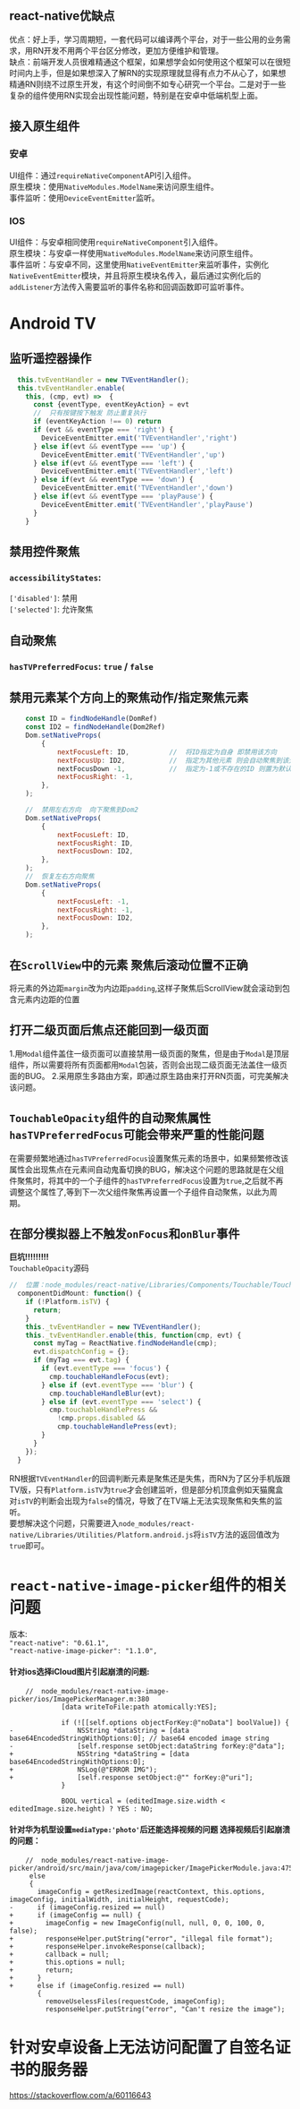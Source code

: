 ## react-native优缺点
优点：好上手，学习周期短，一套代码可以编译两个平台，对于一些公用的业务需求，用RN开发不用两个平台区分修改，更加方便维护和管理。   
缺点：前端开发人员很难精通这个框架，如果想学会如何使用这个框架可以在很短时间内上手，但是如果想深入了解RN的实现原理就显得有点力不从心了，如果想精通RN则绕不过原生开发，有这个时间倒不如专心研究一个平台。二是对于一些复杂的组件使用RN实现会出现性能问题，特别是在安卓中低端机型上面。

## 接入原生组件
### 安卓
UI组件：通过`requireNativeComponent`API引入组件。    
原生模块：使用`NativeModules.ModelName`来访问原生组件。    
事件监听：使用`DeviceEventEmitter`监听。   

### IOS
UI组件：与安卓相同使用`requireNativeComponent`引入组件。    
原生模块：与安卓一样使用`NativeModules.ModelName`来访问原生组件。    
事件监听：与安卓不同，这里使用`NativeEventEmitter`来监听事件，实例化`NativeEventEmitter`模块，并且将原生模块名传入，最后通过实例化后的`addListener`方法传入需要监听的事件名称和回调函数即可监听事件。   

# Android TV

## 监听遥控器操作
```javascript
  this.tvEventHandler = new TVEventHandler();
  this.tvEventHandler.enable(
    this, (cmp, evt) =>  {
      const {eventType, eventKeyAction} = evt
      //  只有按键按下触发 防止重复执行
      if (eventKeyAction !== 0) return
      if (evt && eventType === 'right') {
        DeviceEventEmitter.emit('TVEventHandler','right')
      } else if(evt && eventType === 'up') {
        DeviceEventEmitter.emit('TVEventHandler','up')
      } else if(evt && eventType === 'left') {
        DeviceEventEmitter.emit('TVEventHandler','left')
      } else if(evt && eventType === 'down') {
        DeviceEventEmitter.emit('TVEventHandler','down')
      } else if(evt && eventType === 'playPause') {
        DeviceEventEmitter.emit('TVEventHandler','playPause')
      }
    }
```

##  禁用控件聚焦
### `accessibilityStates`:       
`['disabled']`: 禁用     
`['selected']`: 允许聚焦   

##  自动聚焦
### `hasTVPreferredFocus`: `true` / `false`

##  禁用元素某个方向上的聚焦动作/指定聚焦元素
```javascript
    const ID = findNodeHandle(DomRef)
    const ID2 = findNodeHandle(Dom2Ref)
    Dom.setNativeProps(
        {
            nextFocusLeft: ID,          //  将ID指定为自身 即禁用该方向          
            nextFocusUp: ID2,           //  指定为其他元素 则会自动聚焦到该元素身上
            nextFocusDown -1,           //  指定为-1或不存在的ID 则置为默认操作
            nextFocusRight: -1, 
        },
    );

    //  禁用左右方向  向下聚焦到Dom2
    Dom.setNativeProps(
        {
            nextFocusLeft: ID,                 
            nextFocusRight: ID, 
            nextFocusDown: ID2,
        },
    );
    //  恢复左右方向聚焦
    Dom.setNativeProps(
        {
            nextFocusLeft: -1,                
            nextFocusRight: -1, 
            nextFocusDown: ID2,
        },
    );
```

##  在`ScrollView`中的元素 聚焦后滚动位置不正确
将元素的外边距`margin`改为内边距`padding`,这样子聚焦后ScrollView就会滚动到包含元素内边距的位置

##  打开二级页面后焦点还能回到一级页面
1.用`Modal`组件盖住一级页面可以直接禁用一级页面的聚焦，但是由于`Modal`是顶层组件，所以需要将所有页面都用`Modal`包装，否则会出现二级页面无法盖住一级页面的BUG。
2.采用原生多路由方案，即通过原生路由来打开RN页面，可完美解决该问题。

## `TouchableOpacity`组件的自动聚焦属性`hasTVPreferredFocus`可能会带来严重的性能问题
在需要频繁地通过`hasTVPreferredFocus`设置聚焦元素的场景中，如果频繁修改该属性会出现焦点在元素间自动鬼畜切换的BUG，解决这个问题的思路就是在父组件聚焦时，将其中的一个子组件的`hasTVPreferredFocus`设置为`true`,之后就不再调整这个属性了,等到下一次父组件聚焦再设置一个子组件自动聚焦，以此为周期。

##  在部分模拟器上不触发`onFocus`和`onBlur`事件
**巨坑!!!!!!!!!**    
`TouchableOpacity`源码
```javascript
//  位置：node_modules/react-native/Libraries/Components/Touchable/Touchable.js:373
  componentDidMount: function() {
    if (!Platform.isTV) {
      return;
    }
    this._tvEventHandler = new TVEventHandler();
    this._tvEventHandler.enable(this, function(cmp, evt) {
      const myTag = ReactNative.findNodeHandle(cmp);
      evt.dispatchConfig = {};
      if (myTag === evt.tag) {
        if (evt.eventType === 'focus') {
          cmp.touchableHandleFocus(evt);
        } else if (evt.eventType === 'blur') {
          cmp.touchableHandleBlur(evt);
        } else if (evt.eventType === 'select') {
          cmp.touchableHandlePress &&
            !cmp.props.disabled &&
            cmp.touchableHandlePress(evt);
        }
      }
    });
  }
```
RN根据`TVEventHandler`的回调判断元素是聚焦还是失焦，而RN为了区分手机版跟TV版，只有`Platform.isTV`为`true`才会创建监听，但是部分机顶盒例如天猫魔盒对`isTV`的判断会出现为`false`的情况，导致了在TV端上无法实现聚焦和失焦的监听。     
要想解决这个问题，只需要进入`node_modules/react-native/Libraries/Utilities/Platform.android.js`将`isTV`方法的返回值改为`true`即可。


#  `react-native-image-picker`组件的相关问题
版本:    
`"react-native": "0.61.1",`      
`"react-native-image-picker": "1.1.0",`     

#### 针对ios选择iCloud图片引起崩溃的问题:
```
    //  node_modules/react-native-image-picker/ios/ImagePickerManager.m:380
             [data writeToFile:path atomically:YES];

             if (![[self.options objectForKey:@"noData"] boolValue]) {
-                NSString *dataString = [data base64EncodedStringWithOptions:0]; // base64 encoded image string
-                [self.response setObject:dataString forKey:@"data"];
+                NSString *dataString = [data base64EncodedStringWithOptions:0];
+                NSLog(@"ERROR IMG");
+                [self.response setObject:@"" forKey:@"uri"];
             }

             BOOL vertical = (editedImage.size.width < editedImage.size.height) ? YES : NO;
```

#### 针对华为机型设置`mediaType:'photo'`后还能选择视频的问题 选择视频后引起崩溃的问题：
```
    //  node_modules/react-native-image-picker/android/src/main/java/com/imagepicker/ImagePickerModule.java:475
     else
     {
       imageConfig = getResizedImage(reactContext, this.options, imageConfig, initialWidth, initialHeight, requestCode);
-      if (imageConfig.resized == null)
+      if (imageConfig == null) {
+        imageConfig = new ImageConfig(null, null, 0, 0, 100, 0, false);
+        responseHelper.putString("error", "illegal file format");
+        responseHelper.invokeResponse(callback);
+        callback = null;
+        this.options = null;
+        return;
+      }
+      else if (imageConfig.resized == null)
       {
         removeUselessFiles(requestCode, imageConfig);
         responseHelper.putString("error", "Can't resize the image");
```


#  针对安卓设备上无法访问配置了自签名证书的服务器       
https://stackoverflow.com/a/60116643


